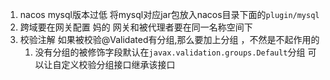 1. nacos mysql版本过低 将mysql对应jar包放入nacos目录下面的`plugin/mysql`
2. 跨域要在网关配置 妈的  网关和被代理者要在同一名称空间下
3. 校验注解 如果被校验@Validated有分组,那么要加上分组 ，不然是不起作用的
   1. 没有分组的被修饰字段默认在`javax.validation.groups.Default`分组 可以让自定义校验分组接口继承该接口 